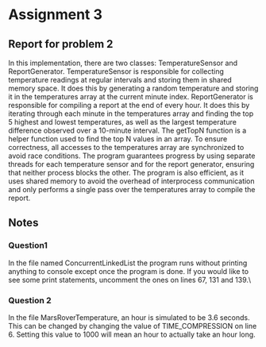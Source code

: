 # Assignment 3

## Report for problem 2
In this implementation, there are two classes: TemperatureSensor and ReportGenerator.
TemperatureSensor is responsible for collecting temperature readings at regular intervals and storing them in shared memory space. It does this by generating a random temperature and storing it in the temperatures array at the current minute index.
ReportGenerator is responsible for compiling a report at the end of every hour. It does this by iterating through each minute in the temperatures array and finding the top 5 highest and lowest temperatures, as well as the largest temperature difference observed over a 10-minute interval. The getTopN function is a helper function used to find the top N values in an array.
To ensure correctness, all accesses to the temperatures array are synchronized to avoid race conditions. The program guarantees progress by using separate threads for each temperature sensor and for the report generator, ensuring that neither process blocks the other. The program is also efficient, as it uses shared memory to avoid the overhead of interprocess communication and only performs a single pass over the temperatures array to compile the report.

## Notes
### Question1
In the file named ConcurrentLinkedList the program runs without printing anything to console except once the program is done. If you would like to see some print statements, uncomment the ones on lines 67, 131 and 139.\
### Question 2
In the file MarsRoverTemperature, an hour is simulated to be 3.6 seconds. This can be changed by changing the value of TIME_COMPRESSION on line 6. Setting this value to 1000 will mean an hour to actually take an hour long. 
